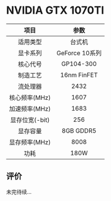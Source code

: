# NVIDIA GTX 1070TI

| 项目 | 参数 |
| :------: | :------: |
|适用类型 | 台式机|
|显卡系列| GeForce 10系列|
|核心代号| GP104-300 |
|制造工艺| 16nm FinFET |
|流处理器| 2432 |
|核心频率(MHz)| 1607 |
|加速频率(MHz)|1683 |
|显存位宽(-bit)| 256 |
|显存容量| 8GB GDDR5 |
|显存频率(MHz)| 8008 |
|功耗|180W |

## 评价

 未完待续...